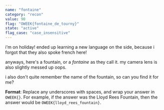 ```yaml
---
name: "fontaine"
category: "recon"
value: 90
flag: "OWEEK{fontaine_de_tourny}"
state: "active"
flag_case: "case_insensitive"
---
```


i'm on holiday! ended up learning a new language on the side, because i forgot that they also spoke french here!

anyways, here's a fountain, or a *fontaine* as they call it. my camera lens is also slightly messed up oops.

i also don't quite remember the name of the fountain, so can you find it for me?

**Format**: Replace any underscores with spaces, and wrap your answer in `OWEEK{}`. For example, if the answer was the Lloyd Rees Fountain, then the answer would be `OWEEK{lloyd_rees_fountain}`.
